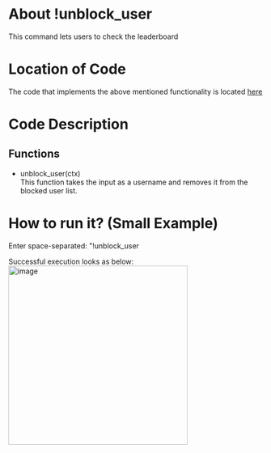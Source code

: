 # About !unblock_user

This command lets users to check the leaderboard

# Location of Code

The code that implements the above mentioned functionality is located [here](https://github.com/psvkaushik/CSC-510-Project2-TeachersPetBotv2.0/blob/main/src/bot.py)

# Code Description

## Functions

- unblock_user(ctx) <br>
  This function takes the input as a username and removes it from the blocked user list.

# How to run it? (Small Example)

Enter space-separated: "!unblock_user

Successful execution looks as below:  
<img width="354" alt="image" src="https://github.com/psvkaushik/CSC-510-Project3-TeachersPetBotv2.0/assets/144864099/555e71f0-c344-4979-8949-48dc9fed075a">
